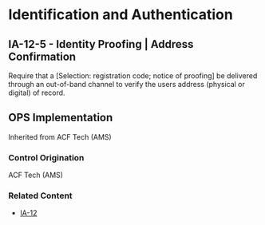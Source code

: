 # Identification and Authentication
## IA-12-5 - Identity Proofing | Address Confirmation

Require that a [Selection: registration code; notice of proofing] be delivered through an out-of-band channel to verify the users address (physical or digital) of record.

## OPS Implementation

Inherited from ACF Tech (AMS)

### Control Origination

ACF Tech (AMS)

### Related Content

* [IA-12](../ia-12/index.md)

